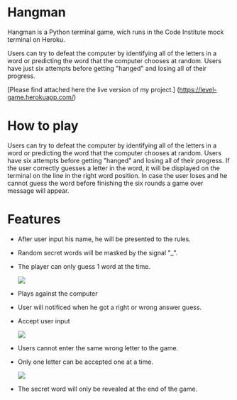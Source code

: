 # Hangman

Hangman is a Python terminal game, wich runs in the Code Institute mock terminal on Heroku.

Users can try to defeat the computer by identifying all of the letters in a word or predicting the word that the computer chooses at random.
Users have just six attempts before getting "hanged" and losing all of their progress.

[Please find attached here the live version of my project.] (https://level-game.herokuapp.com/)

# How to play
Users can try to defeat the computer by identifying all of the letters in a word or predicting the word that the computer chooses at random.
Users have six attempts before getting "hanged" and losing all of their progress.
If the user correctly guesses a letter in the word, it  will be displayed on the terminal on the line in the right word position.
In case the user loses and he cannot guess the word before finishing the six rounds a game over message will appear. 


# Features

* After user input his name, he will be presented to the rules. 
* Random secret words will be masked by the signal "_". 
* The player can only guess 1 word at the time.

    <img src= "firstimg.png"/>

* Plays against the computer
* User will notificed when he got a right or wrong answer guess.
* Accept user input

    <img src= "a02.png"/>

* Users cannot enter the same wrong letter to the game.
* Only one letter can be accepted one at a time.

   <img src="a03.png"/>

* The secret word will only be revealed at the end of the game.
